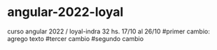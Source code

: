 # angular-2022-loyal
curso angular 2022 / loyal-indra 32 hs.
17/10 al 26/10
#primer cambio: agrego texto
#tercer cambio
#segundo cambio
